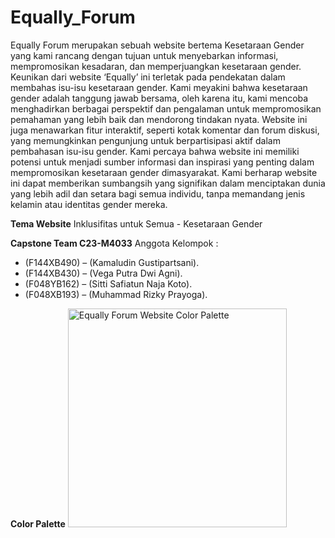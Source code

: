 # Equally_Forum
Equally Forum merupakan sebuah website bertema Kesetaraan Gender yang kami rancang dengan tujuan untuk menyebarkan informasi, mempromosikan kesadaran, dan memperjuangkan kesetaraan gender. Keunikan dari website ‘Equally’ ini terletak pada pendekatan dalam membahas isu-isu kesetaraan gender. Kami meyakini bahwa kesetaraan gender adalah
tanggung jawab bersama, oleh karena itu, kami mencoba menghadirkan berbagai perspektif dan pengalaman untuk mempromosikan pemahaman yang lebih baik dan mendorong tindakan nyata. Website ini juga menawarkan fitur interaktif, seperti kotak komentar dan forum diskusi, yang memungkinkan pengunjung untuk berpartisipasi aktif dalam pembahasan isu-isu gender. Kami percaya bahwa website ini memiliki potensi untuk menjadi sumber informasi dan inspirasi yang penting dalam mempromosikan kesetaraan gender dimasyarakat. Kami berharap website ini dapat memberikan sumbangsih yang signifikan dalam menciptakan dunia yang lebih adil dan setara bagi semua individu, tanpa memandang jenis kelamin atau identitas gender mereka.

**Tema Website**
Inklusifitas untuk Semua - Kesetaraan Gender

**Capstone Team C23-M4033**
Anggota Kelompok : 
  * (F144XB490) – (Kamaludin Gustipartsani).
  * (F144XB430) – (Vega Putra Dwi Agni).
  * (F048YB162) – (Sitti Safiatun Naja Koto).
  * (F048XB193) – (Muhammad Rizky Prayoga).

**Color Palette**
 <img src="=https://www.color-hex.com/palettes/17247.png" width="350" title="Equally Forum Website Color Palette">


